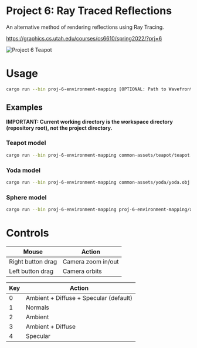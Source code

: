 # Project 6: Ray Traced Reflections

An alternative method of rendering reflections using Ray Tracing.

https://graphics.cs.utah.edu/courses/cs6610/spring2022/?prj=6

![Project 6 Teapot](./p6-teapot.gif)

# Usage

```sh
cargo run --bin proj-6-environment-mapping [OPTIONAL: Path to Wavefront OBJ file]
```

## Examples

**IMPORTANT: Current working directory is the workspace directory (repository root), not the project directory.**

### Teapot model

```sh
cargo run --bin proj-6-environment-mapping common-assets/teapot/teapot.obj
```

### Yoda model

```sh
cargo run --bin proj-6-environment-mapping common-assets/yoda/yoda.obj
```

### Sphere model

```sh
cargo run --bin proj-6-environment-mapping proj-6-environment-mapping/assets/sphere.obj
```

# Controls

| Mouse                          | Action                                       |
|--------------------------------|----------------------------------------------|
| Right button drag              | Camera zoom in/out                           |
| Left button drag               | Camera orbits                                |

| Key | Action                                 |
|-----|----------------------------------------|
|  0  | Ambient + Diffuse + Specular (default) |
|  1  | Normals                                |
|  2  | Ambient                                |
|  3  | Ambient + Diffuse                      |
|  4  | Specular                               |